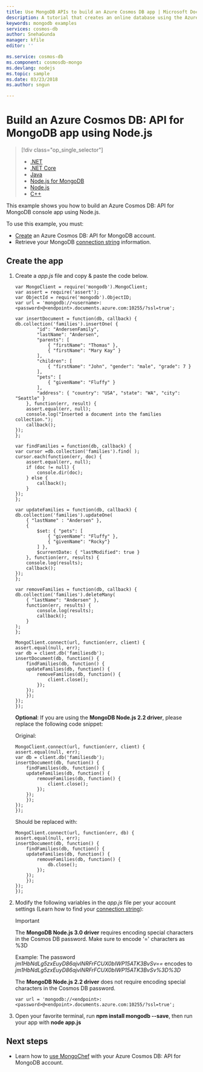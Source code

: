 ```yaml
---
title: Use MongoDB APIs to build an Azure Cosmos DB app | Microsoft Docs
description: A tutorial that creates an online database using the Azure Cosmos DB APIs for MongoDB.
keywords: mongodb examples
services: cosmos-db
author: SnehaGunda
manager: kfile
editor: ''

ms.service: cosmos-db
ms.component: cosmosdb-mongo
ms.devlang: nodejs
ms.topic: sample
ms.date: 03/23/2018
ms.author: sngun

---
```

# Build an Azure Cosmos DB: API for MongoDB app using Node.js
> [!div class="op_single_selector"]
> * [.NET](sql-api-get-started.md)
> * [.NET Core](sql-api-dotnetcore-get-started.md)
> * [Java](sql-api-java-get-started.md)
> * [Node.js for MongoDB](mongodb-samples.md)
> * [Node.js](sql-api-nodejs-get-started.md)
> * [C++](sql-api-cpp-get-started.md)
>  
>

This example shows you how to build an Azure Cosmos DB: API for MongoDB console app using Node.js.

To use this example, you must:

* [Create](create-mongodb-dotnet.md#create-account) an Azure Cosmos DB: API for MongoDB account.
* Retrieve your MongoDB [connection string](connect-mongodb-account.md) information.

## Create the app

1. Create a *app.js* file and copy & paste the code below.

    ```nodejs
    var MongoClient = require('mongodb').MongoClient;
    var assert = require('assert');
    var ObjectId = require('mongodb').ObjectID;
    var url = 'mongodb://<username>:<password>@<endpoint>.documents.azure.com:10255/?ssl=true';

    var insertDocument = function(db, callback) {
    db.collection('families').insertOne( {
            "id": "AndersenFamily",
            "lastName": "Andersen",
            "parents": [
                { "firstName": "Thomas" },
                { "firstName": "Mary Kay" }
            ],
            "children": [
                { "firstName": "John", "gender": "male", "grade": 7 }
            ],
            "pets": [
                { "givenName": "Fluffy" }
            ],
            "address": { "country": "USA", "state": "WA", "city": "Seattle" }
        }, function(err, result) {
        assert.equal(err, null);
        console.log("Inserted a document into the families collection.");
        callback();
    });
    };
    
    var findFamilies = function(db, callback) {
    var cursor =db.collection('families').find( );
    cursor.each(function(err, doc) {
        assert.equal(err, null);
        if (doc != null) {
            console.dir(doc);
        } else {
            callback();
        }
    });
    };
    
    var updateFamilies = function(db, callback) {
    db.collection('families').updateOne(
        { "lastName" : "Andersen" },
        {
            $set: { "pets": [
                { "givenName": "Fluffy" },
                { "givenName": "Rocky"}
            ] },
            $currentDate: { "lastModified": true }
        }, function(err, results) {
        console.log(results);
        callback();
    });
    };
    
    var removeFamilies = function(db, callback) {
    db.collection('families').deleteMany(
        { "lastName": "Andersen" },
        function(err, results) {
            console.log(results);
            callback();
        }
    );
    };
    
    MongoClient.connect(url, function(err, client) {
    assert.equal(null, err);
    var db = client.db('familiesdb');
    insertDocument(db, function() {
        findFamilies(db, function() {
        updateFamilies(db, function() {
            removeFamilies(db, function() {
                client.close();
            });
        });
        });
    });
    });
    ```
    
    **Optional**: If you are using the **MongoDB Node.js 2.2 driver**, please replace the following code snippet:

    Original:

    ```nodejs
    MongoClient.connect(url, function(err, client) {
    assert.equal(null, err);
    var db = client.db('familiesdb');
    insertDocument(db, function() {
        findFamilies(db, function() {
        updateFamilies(db, function() {
            removeFamilies(db, function() {
                client.close();
            });
        });
        });
    });
    });
    ```
    
    Should be replaced with:

    ```nodejs
    MongoClient.connect(url, function(err, db) {
    assert.equal(null, err);
    insertDocument(db, function() {
        findFamilies(db, function() {
        updateFamilies(db, function() {
            removeFamilies(db, function() {
                db.close();
            });
        });
        });
    });
    });
    ```
    
2. Modify the following variables in the *app.js* file per your account settings (Learn how to find your [connection string](connect-mongodb-account.md)):

    > [!IMPORTANT]
    > The **MongoDB Node.js 3.0 driver** requires encoding special characters in the Cosmos DB password. Make sure to encode '=' characters as %3D
    >
    > Example: The password *jm1HbNdLg5zxEuyD86ajvINRFrFCUX0bIWP15ATK3BvSv==* encodes to *jm1HbNdLg5zxEuyD86ajvINRFrFCUX0bIWP15ATK3BvSv%3D%3D*
    >
    > The **MongoDB Node.js 2.2 driver** does not require encoding special characters in the Cosmos DB password.
    >
    >
   
    ```nodejs
    var url = 'mongodb://<endpoint>:<password>@<endpoint>.documents.azure.com:10255/?ssl=true';
    ```
     
3. Open your favorite terminal, run **npm install mongodb --save**, then run your app with **node app.js**

## Next steps
* Learn how to [use MongoChef](mongodb-mongochef.md) with your Azure Cosmos DB: API for MongoDB account.
